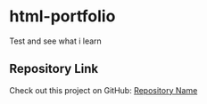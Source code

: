 # html-portfolio
Test and see what i learn
## Repository Link
Check out this project on GitHub: [Repository Name](https://github.com/Griffinous/html-portfolio)
